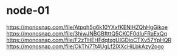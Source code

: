 # node-01
https://monosnap.com/file/Atpqh5g6k10YXxfKENlHZQhHgGikoe
https://monosnap.com/file/3hiwJNBGBftttQ5CKCF0dIuFRaExQq
https://monosnap.com/file/F2zTHEHFdqtxgUIGDioCTXv57YpHQR
https://monosnap.com/file/OkThi7Tt4UgLf2lXXcHiLbkAzy2ogo
